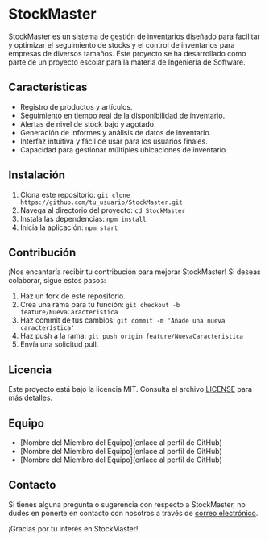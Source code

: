 # StockMaster

StockMaster es un sistema de gestión de inventarios diseñado para facilitar y optimizar el seguimiento de stocks y el control de inventarios para empresas de diversos tamaños. Este proyecto se ha desarrollado como parte de un proyecto escolar para la materia de Ingeniería de Software.

## Características

- Registro de productos y artículos.
- Seguimiento en tiempo real de la disponibilidad de inventario.
- Alertas de nivel de stock bajo y agotado.
- Generación de informes y análisis de datos de inventario.
- Interfaz intuitiva y fácil de usar para los usuarios finales.
- Capacidad para gestionar múltiples ubicaciones de inventario.

## Instalación

1. Clona este repositorio: `git clone https://github.com/tu_usuario/StockMaster.git`
2. Navega al directorio del proyecto: `cd StockMaster`
3. Instala las dependencias: `npm install`
4. Inicia la aplicación: `npm start`

## Contribución

¡Nos encantaría recibir tu contribución para mejorar StockMaster! Si deseas colaborar, sigue estos pasos:

1. Haz un fork de este repositorio.
2. Crea una rama para tu función: `git checkout -b feature/NuevaCaracteristica`
3. Haz commit de tus cambios: `git commit -m 'Añade una nueva característica'`
4. Haz push a la rama: `git push origin feature/NuevaCaracteristica`
5. Envía una solicitud pull.

## Licencia

Este proyecto está bajo la licencia MIT. Consulta el archivo [LICENSE](LICENSE) para más detalles.

## Equipo

- [Nombre del Miembro del Equipo](enlace al perfil de GitHub)
- [Nombre del Miembro del Equipo](enlace al perfil de GitHub)
- [Nombre del Miembro del Equipo](enlace al perfil de GitHub)

## Contacto

Si tienes alguna pregunta o sugerencia con respecto a StockMaster, no dudes en ponerte en contacto con nosotros a través de [correo electrónico](correo@ejemplo.com).

¡Gracias por tu interés en StockMaster!

